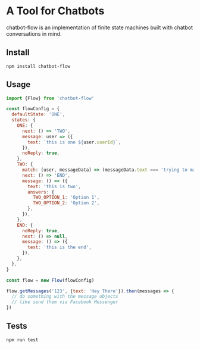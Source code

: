 # A Tool for Chatbots
chatbot-flow is an implementation of finite state machines built with chatbot conversations in mind.

## Install
```
npm install chatbot-flow
```

## Usage
```javascript
import {Flow} from 'chatbot-flow'

const flowConfig = {
  defaultState: 'ONE',
  states: {
    ONE: {
      next: () => 'TWO',
      message: user => ({
        text: `this is one ${user.userId}`,
      }),
      noReply: true,
    },
    TWO: {
      match: (user, messageData) => (messageData.text === 'trying to match something'),
      next: () => 'END',
      message: () => ({
        text: 'this is two',
        answers: {
          TWO_OPTION_1: 'Option 1',
          TWO_OPTION_2: 'Option 2',
        },
      }),
    },
    END: {
      noReply: true,
      next: () => null,
      message: () => ({
        text: 'this is the end',
      }),
    },
  },
}

const flow = new Flow(flowConfig)

flow.getMessages('123', {text: 'Hey There'}).then(messages => {
  // do something with the message objects
  // like send them via Facebook Messenger
})
```

## Tests
```
npm run test
```